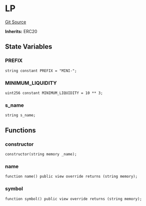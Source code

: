 # LP
[Git Source](https://github.com/typicalHuman/mini-dex/blob/367be2f904fa01431ef0195942219e881b6ff724/contracts\LP.sol)

**Inherits:**
ERC20


## State Variables
### PREFIX

```solidity
string constant PREFIX = "MINI-";
```


### MINIMUM_LIQUIDITY

```solidity
uint256 constant MINIMUM_LIQUIDITY = 10 ** 3;
```


### s_name

```solidity
string s_name;
```


## Functions
### constructor


```solidity
constructor(string memory _name);
```

### name


```solidity
function name() public view override returns (string memory);
```

### symbol


```solidity
function symbol() public view override returns (string memory);
```

